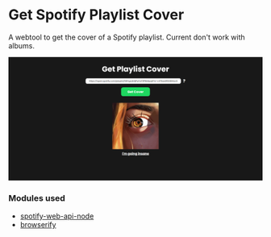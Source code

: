 # Get Spotify Playlist Cover

A webtool to get the cover of a Spotify playlist.
Current don't work with albums.

<p align="center"><img src="./media/example.png"></p>

### Modules used
- [spotify-web-api-node](https://www.npmjs.com/package/spotify-web-api-node)
- [browserify](https://www.npmjs.com/package/browserify)
